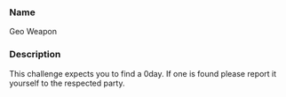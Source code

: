 ### Name
Geo Weapon

### Description

This challenge expects you to find a 0day. If one is found please report it yourself to the respected party.
